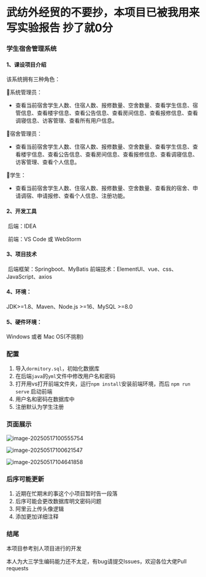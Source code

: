 # 武纺外经贸的不要抄，本项目已被我用来写实验报告 抄了就0分

### 学生宿舍管理系统

#### 1、课设项目介绍

该系统拥有三种角色：

:older_man:系统管理员：

* 查看当前宿舍学生人数、住宿人数、报修数量、空舍数量、查看学生信息、宿管信息、查看楼宇信息、查看公告信息、查看房间信息、查看报修信息、查看调寝信息、访客管理、查看所有用户信息。

:woman:宿舍管理员：

* 查看当前宿舍学生人数、住宿人数、报修数量、空舍数量、查看学生信息、查看楼宇信息、查看公告信息、查看房间信息、查看报修信息、查看调寝信息、访客管理、查看个人信息。

:baby:学生：

* 查看当前宿舍学生人数、住宿人数、报修数量、空舍数量、查看我的宿舍、申请调宿、申请报修、查看个人信息、注册功能。

#### 2、开发工具

​	后端：IDEA   

​	前端：VS Code 或 WebStorm

#### 3、项目技术

​	后端框架：Springboot、MyBatis
​	前端技术：ElementUI、vue、css、JavaScript、axios

#### 4、环境：

JDK>=1.8、Maven、Node.js >=16、MySQL >=8.0

#### 5、硬件环境：

Windows 或者 Mac OS(不挑剔)

### 配置

1. 导入`dormitory.sql`，初始化数据库
2. 在后端`java`的`yml`文件中修改用户名和密码
3. 打开用vs打开前端文件夹，运行`npm install`安装前端环境，而后 `npm run serve` 启动前端
4. 用户名和密码在数据库中
5. 注册默认为学生注册

### 页面展示

![image-20250517100555754](https://bu.dusays.com/2025/05/17/6827ef0b9074a.png)

![image-20250517100621547](https://bu.dusays.com/2025/05/17/6827ef1e5c0ed.png)

![image-20250517104641858](https://bu.dusays.com/2025/05/17/6827f8928ef7c.png)

### 后序可能更新

1. 近期在忙期末的事这个小项目暂时告一段落
2. 后序可能会更改数据库明文密码问题
3. 阿里云上传头像逻辑
4. 添加更加详细注释

### 结尾

本项目参考别人项目进行的开发

本人为大三学生编码能力还不太足，有bug请提交Issues，欢迎各位大佬Pull requests



